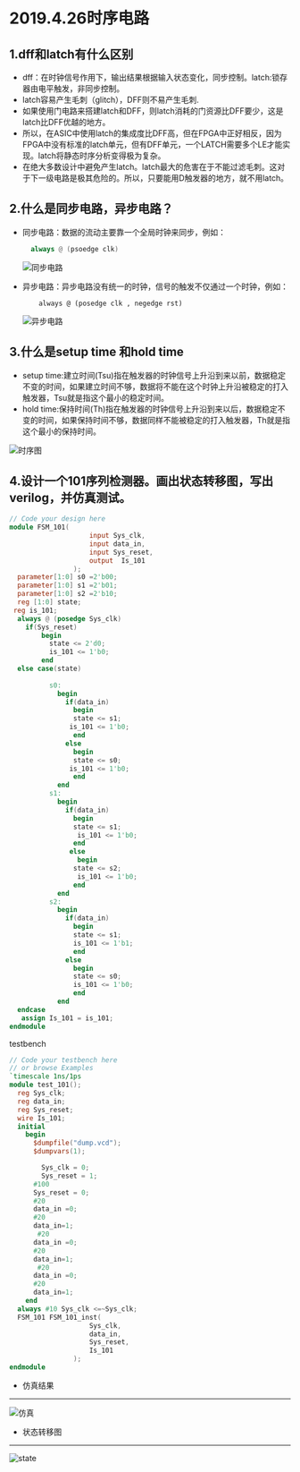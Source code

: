 2019.4.26时序电路
====
1.dff和latch有什么区别
-----
* dff：在时钟信号作用下，输出结果根据输入状态变化，同步控制。latch:锁存器由电平触发，非同步控制。
* latch容易产生毛刺（glitch），DFF则不易产生毛刺.
* 如果使用门电路来搭建latch和DFF，则latch消耗的门资源比DFF要少，这是latch比DFF优越的地方。
* 所以，在ASIC中使用latch的集成度比DFF高，但在FPGA中正好相反，因为FPGA中没有标准的latch单元，但有DFF单元，一个LATCH需要多个LE才能实现。latch将静态时序分析变得极为复杂。    
* 在绝大多数设计中避免产生latch。latch最大的危害在于不能过滤毛刺。这对于下一级电路是极其危险的。所以，只要能用D触发器的地方，就不用latch。
  
2.什么是同步电路，异步电路？
--------
  * 同步电路：数据的流动主要靠一个全局时钟来同步，例如：
    ```verilog
      always @ (psoedge clk)
    ```
    ![同步电路](https://github.com/zsylov/verliog-study/blob/master/%E2%80%9C/%E2%80%9D/34f73529f6803a70ebb07aee183aae0.png)
    
  * 异步电路：异步电路没有统一的时钟，信号的触发不仅通过一个时钟，例如：
    ```verliog
        always @ (posedge clk , negedge rst)
    ```
    ![异步电路](https://github.com/zsylov/verliog-study/blob/master/04ce31d6cc381bf4fc52b8d70b56fae.png)
    
 3.什么是setup time 和hold time
----
* setup time:建立时间(Tsu)指在触发器的时钟信号上升沿到来以前，数据稳定不变的时间，如果建立时间不够，数据将不能在这个时钟上升沿被稳定的打入触发器，Tsu就是指这个最小的稳定时间。
* hold time:保持时间(Th)指在触发器的时钟信号上升沿到来以后，数据稳定不变的时间，如果保持时间不够，数据同样不能被稳定的打入触发器，Th就是指这个最小的保持时间。

![时序图](https://github.com/zsylov/verliog-study/blob/master/%E2%80%9C/%E2%80%9D/cce319a422679dc4388bc557c337f10.png)

4.设计一个101序列检测器。画出状态转移图，写出verilog，并仿真测试。
----
```verilog
// Code your design here
module FSM_101(
					input Sys_clk,
					input data_in,
  					input Sys_reset,
  					output  Is_101
				);
  parameter[1:0] s0 =2'b00;
  parameter[1:0] s1 =2'b01; 
  parameter[1:0] s2 =2'b10; 
  reg [1:0] state;
 reg is_101;
  always @ (posedge Sys_clk)
    if(Sys_reset)
      	begin
          state <= 2'd0;
          is_101 <= 1'b0;
        end
  else case(state)
    	
          s0:
          	begin
              if(data_in)
                begin
                state <= s1;
               is_101 <= 1'b0;
                end
              else
                begin
                state <= s0;
               is_101 <= 1'b0;
                end
            end
          s1:
          	begin
              if(data_in)
                begin
                state <= s1;
              	 is_101 <= 1'b0;
                end
               else
                 begin
                state <= s2;
                 is_101 <= 1'b0;
                end
            end
          s2:
          	begin
              if(data_in)
                begin
                state <= s1;
              	is_101 <= 1'b1;
                end
              else
                begin
                state <= s0;
                is_101 <= 1'b0;
                end
            end
  endcase
   assign Is_101 = is_101;
endmodule
```
testbench
```verilog
// Code your testbench here
// or browse Examples
`timescale 1ns/1ps
module test_101();
  reg Sys_clk;
  reg data_in;
  reg Sys_reset;
  wire Is_101;
  initial
    begin
      $dumpfile("dump.vcd");
      $dumpvars(1);

  		Sys_clk = 0;
      	Sys_reset = 1;
      #100
      Sys_reset = 0;
      #20
      data_in =0;
      #20
      data_in=1;
       #20
      data_in =0;
      #20
      data_in=1;
       #20
      data_in =0;
      #20
      data_in=1;
    end
  always #10 Sys_clk <=~Sys_clk;
  FSM_101 FSM_101_inst(
					Sys_clk,
					data_in,
  					Sys_reset,
  					Is_101
				);
endmodule
```

* 仿真结果
-----
![仿真](https://github.com/zsylov/verliog-study/blob/master/%E2%80%9C/%E2%80%9D/47e05215e75566c9789cc76c4353025.png)

* 状态转移图
-----
![state](https://github.com/zsylov/verliog-study/blob/master/%E2%80%9C/%E2%80%9D/77b5fb0184abefbf74e4ac4a699015e.png)
